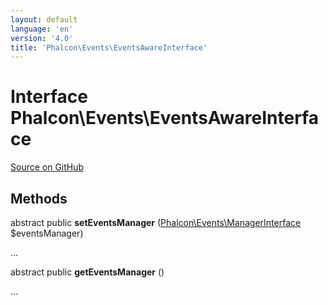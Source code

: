 ```yaml
---
layout: default
language: 'en'
version: '4.0'
title: 'Phalcon\Events\EventsAwareInterface'
---
```

# Interface **Phalcon\Events\EventsAwareInterface**

<a href="https://github.com/phalcon/cphalcon/tree/v3.4.0/phalcon/events/eventsawareinterface.zep" class="btn btn-default btn-sm">Source on GitHub</a>

## Methods
abstract public  **setEventsManager** ([Phalcon\Events\ManagerInterface](/3.4/en/api/Phalcon_Events_ManagerInterface) $eventsManager)

...


abstract public  **getEventsManager** ()

...


